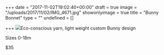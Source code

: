 +++
date = "2017-11-02T19:02:40+00:00"
draft = true
image = "/uploads/2017/11/02/IMG_4671.jpg"
showonlyimage = true
title = "Bunny Bonnet"
type = ""
undefined = []

+++
![](/uploads/2017/11/02/IMG_4671.jpg)Eco-conscious yarn, light weight custom Bunny design

Sizes 0-18m

\$35